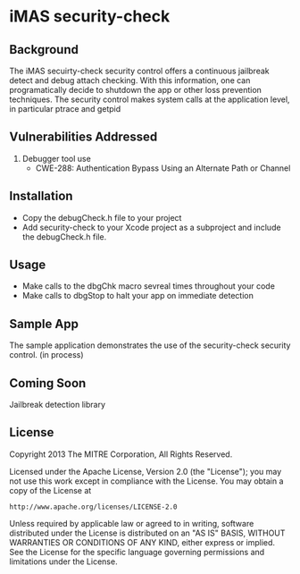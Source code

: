 # iMAS security-check

## Background

The iMAS secuirty-check security control offers a continuous jailbreak detect and debug attach checking.  With this information, one can programatically decide to shutdown the app or other loss prevention techniques.  The security control makes system calls at the application level, in particular ptrace and getpid  

## Vulnerabilities Addressed
1. Debugger tool use
   - CWE-288: Authentication Bypass Using an Alternate Path or Channel

## Installation

- Copy the debugCheck.h file to your project
- Add security-check to your Xcode project as a subproject and include the debugCheck.h file.  

## Usage

- Make calls to the dbgChk macro sevreal times throughout your code
- Make calls to dbgStop to halt your app on immediate detection

## Sample App

The sample application demonstrates the use of the security-check security control. (in process)

## Coming Soon

Jailbreak detection library

## License

Copyright 2013 The MITRE Corporation, All Rights Reserved.

Licensed under the Apache License, Version 2.0 (the "License");
you may not use this work except in compliance with the License.
You may obtain a copy of the License at

    http://www.apache.org/licenses/LICENSE-2.0

Unless required by applicable law or agreed to in writing, software
distributed under the License is distributed on an "AS IS" BASIS,
WITHOUT WARRANTIES OR CONDITIONS OF ANY KIND, either express or implied.
See the License for the specific language governing permissions and
limitations under the License.
